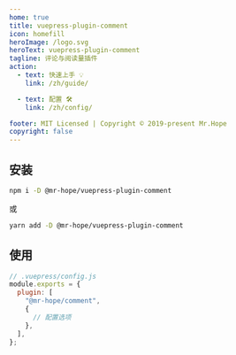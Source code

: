 ```yaml
---
home: true
title: vuepress-plugin-comment
icon: homefill
heroImage: /logo.svg
heroText: vuepress-plugin-comment
tagline: 评论与阅读量插件
action:
  - text: 快速上手 💡
    link: /zh/guide/

  - text: 配置 🛠
    link: /zh/config/

footer: MIT Licensed | Copyright © 2019-present Mr.Hope
copyright: false
---
```


## 安装

```bash
npm i -D @mr-hope/vuepress-plugin-comment
```

或

```bash
yarn add -D @mr-hope/vuepress-plugin-comment
```

## 使用

```js
// .vuepress/config.js
module.exports = {
  plugin: [
    "@mr-hope/comment",
    {
      // 配置选项
    },
  ],
};
```
